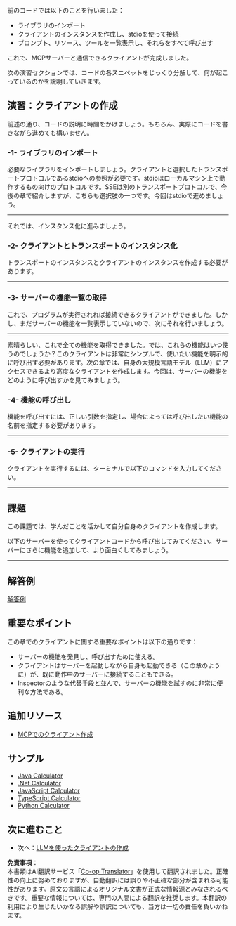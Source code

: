 <!--
CO_OP_TRANSLATOR_METADATA:
{
  "original_hash": "4cc245e2f4ea5db5e2b8c2cd1dadc4b4",
  "translation_date": "2025-07-04T16:14:39+00:00",
  "source_file": "03-GettingStarted/02-client/README.md",
  "language_code": "ja"
}
-->
前のコードでは以下のことを行いました：

- ライブラリのインポート
- クライアントのインスタンスを作成し、stdioを使って接続
- プロンプト、リソース、ツールを一覧表示し、それらをすべて呼び出す

これで、MCPサーバーと通信できるクライアントが完成しました。

次の演習セクションでは、コードの各スニペットをじっくり分解して、何が起こっているのかを説明していきます。

## 演習：クライアントの作成

前述の通り、コードの説明に時間をかけましょう。もちろん、実際にコードを書きながら進めても構いません。

### -1- ライブラリのインポート

必要なライブラリをインポートしましょう。クライアントと選択したトランスポートプロトコルであるstdioへの参照が必要です。stdioはローカルマシン上で動作するもの向けのプロトコルです。SSEは別のトランスポートプロトコルで、今後の章で紹介しますが、こちらも選択肢の一つです。今回はstdioで進めましょう。

---

それでは、インスタンス化に進みましょう。

### -2- クライアントとトランスポートのインスタンス化

トランスポートのインスタンスとクライアントのインスタンスを作成する必要があります。

---

### -3- サーバーの機能一覧の取得

これで、プログラムが実行されれば接続できるクライアントができました。しかし、まだサーバーの機能を一覧表示していないので、次にそれを行いましょう。

---

素晴らしい、これで全ての機能を取得できました。では、これらの機能はいつ使うのでしょうか？このクライアントは非常にシンプルで、使いたい機能を明示的に呼び出す必要があります。次の章では、自身の大規模言語モデル（LLM）にアクセスできるより高度なクライアントを作成します。今回は、サーバーの機能をどのように呼び出すかを見てみましょう。

### -4- 機能の呼び出し

機能を呼び出すには、正しい引数を指定し、場合によっては呼び出したい機能の名前を指定する必要があります。

---

### -5- クライアントの実行

クライアントを実行するには、ターミナルで以下のコマンドを入力してください。

---

## 課題

この課題では、学んだことを活かして自分自身のクライアントを作成します。

以下のサーバーを使ってクライアントコードから呼び出してみてください。サーバーにさらに機能を追加して、より面白くしてみましょう。

---

## 解答例

[解答例](./solution/README.md)

## 重要なポイント

この章でのクライアントに関する重要なポイントは以下の通りです：

- サーバーの機能を発見し、呼び出すために使える。
- クライアントはサーバーを起動しながら自身も起動できる（この章のように）が、既に動作中のサーバーに接続することもできる。
- Inspectorのような代替手段と並んで、サーバーの機能を試すのに非常に便利な方法である。

## 追加リソース

- [MCPでのクライアント作成](https://modelcontextprotocol.io/quickstart/client)

## サンプル

- [Java Calculator](../samples/java/calculator/README.md)
- [.Net Calculator](../../../../03-GettingStarted/samples/csharp)
- [JavaScript Calculator](../samples/javascript/README.md)
- [TypeScript Calculator](../samples/typescript/README.md)
- [Python Calculator](../../../../03-GettingStarted/samples/python)

## 次に進むこと

- 次へ：[LLMを使ったクライアントの作成](../03-llm-client/README.md)

**免責事項**：  
本書類はAI翻訳サービス「[Co-op Translator](https://github.com/Azure/co-op-translator)」を使用して翻訳されました。正確性の向上に努めておりますが、自動翻訳には誤りや不正確な部分が含まれる可能性があります。原文の言語によるオリジナル文書が正式な情報源とみなされるべきです。重要な情報については、専門の人間による翻訳を推奨します。本翻訳の利用により生じたいかなる誤解や誤訳についても、当方は一切の責任を負いかねます。